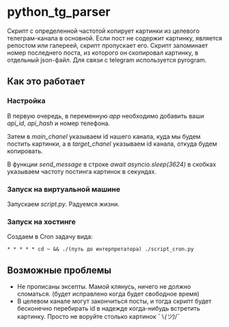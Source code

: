 # python_tg_parser

Скрипт с определенной частотой копирует картинки из целевого телеграм-канала в основной. Если пост не содержит картинку, является репостом или галереей, скрипт пропускает его. Скрипт запоминает номер последнего поста, из которого он скопировал картинку, в отдельный json-файл. Для связи с telegram используется pyrogram.

## Как это работает
### Настройка
В первую очередь, в переменную *app* необходимо добавить ваши *api_id*, *api_hash* и номер телефона. 

Затем в *main_chanel* указываем id нашего канала, куда мы будем постить картинки, а в *target_chanel* указываем id канала, откуда будем копировать. 

В функции *send_message* в строке *await asyncio.sleep(3624)* в скобках указываем частоту постинга картинок в секундах.

### Запуск на виртуальной машине
Запускаем *script.py*. Радуемся жизни.

### Запуск на хостинге
Создаем в Cron задачу вида:
```
* * * * * cd ~ && ./(путь до интерпретатора) ./script_cron.py
```

## Возможные проблемы
- Не прописаны эксепты. Мамой клянусь, ничего не должно сломаться. (будет исправлено когда будет свободное время)
- В целевом канале могут закончиться посты, и тогда скрипт будет бесконечно перебирать id в надежде когда-нибудь встретить картинку. Просто не воруйте столько картинок ¯∖_(ツ)_/¯
